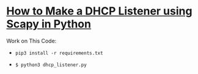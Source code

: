 # [How to Make a DHCP Listener using Scapy in Python](https://www.thepythoncode.com/article/dhcp-listener-using-scapy-in-python)
Work on This Code:
- `pip3 install -r requirements.txt`
-   
    ```
    $ python3 dhcp_listener.py
    ```
